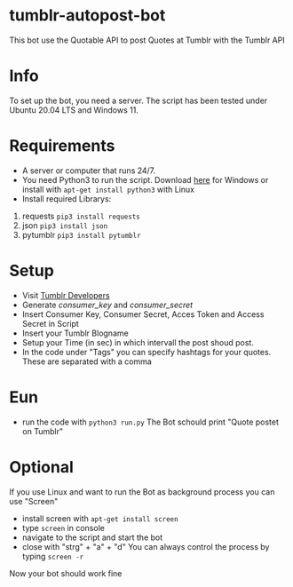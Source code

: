 # tumblr-autopost-bot
This bot use the Quotable API to post Quotes at Tumblr with the Tumblr API

# Info
To set up the bot, you need a server. The script has been tested under Ubuntu 20.04 LTS and Windows 11.

# Requirements
- A server or computer that runs 24/7.
- You need Python3 to run the script. Download [here](https://www.python.org/downloads/) for Windows or install with `apt-get install python3` with Linux
- Install required Librarys: 
1. requests `pip3 install requests`
2. json `pip3 install json`
3. pytumblr `pip3 install pytumblr`

# Setup
- Visit [Tumblr Developers](https://api.tumblr.com/console/calls/user/info)
- Generate _consumer_key_ and _consumer_secret_ 
- Insert Consumer Key, Consumer Secret, Acces Token and Access Secret in Script
- Insert your Tumblr Blogname
- Setup your Time (in sec) in which intervall the post shoud post.
- In the code under "Tags" you can specify hashtags for your quotes. These are separated with a comma

# Eun
- run the code with `python3 run.py`
The Bot schould print "Quote postet on Tumblr"

# Optional
If you use Linux and want to run the Bot as background process you can use "Screen"
- install screen with `apt-get install screen`
- type `screen` in console
- navigate to the script and start the bot
- close with "strg" + "a" + "d"
You can always control the process by typing `screen -r`

Now your bot should work fine
